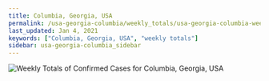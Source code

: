 ```yaml
---
title: Columbia, Georgia, USA
permalink: /usa-georgia-columbia/weekly_totals/usa-georgia-columbia-weekly_totals.html
last_updated: Jan 4, 2021
keywords: ["Columbia, Georgia, USA", "weekly totals"]
sidebar: usa-georgia-columbia_sidebar
---
```


![Weekly Totals of Confirmed Cases for Columbia, Georgia, USA](/covid_tracker/images/graphs/usa-georgia-columbia-weekly_totals_graph.png)

